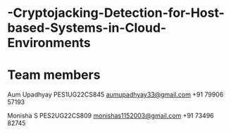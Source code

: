 # -Cryptojacking-Detection-for-Host-based-Systems-in-Cloud-Environments

# Team members

Aum Upadhyay
PES1UG22CS845
aumupadhyay33@gmail.com
+91 79906 57193


Monisha S
PES2UG22CS809
monishas1152003@gmail.com
+91 73496 82745

